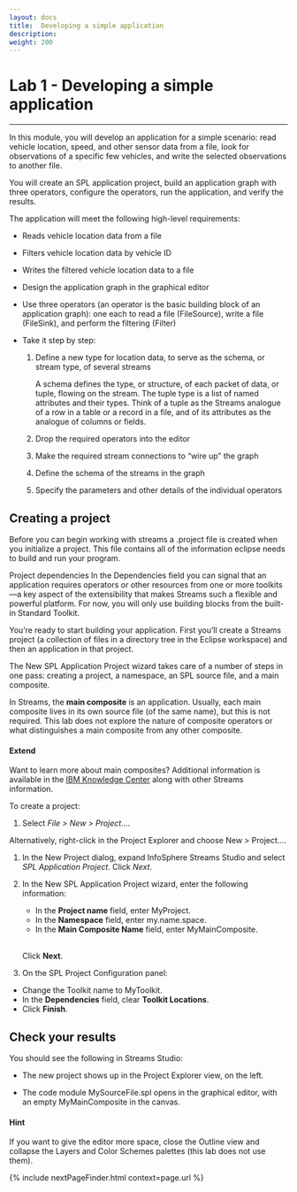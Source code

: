 ```yaml
---
layout: docs
title:  Developing a simple application
description:
weight: 200
---
```

# Lab 1 - Developing a simple application
---

In this module, you will develop an application for a simple scenario: read vehicle location, speed, and other sensor data from a file, look for observations of a specific few vehicles, and write the selected observations to another file.

You will create an SPL application project, build an application graph with three operators, configure the operators, run the application, and verify the results.

The application will meet the following high-level requirements:

* Reads vehicle location data from a file
* Filters vehicle location data by vehicle ID
* Writes the filtered vehicle location data to a file
*	Design the application graph in the graphical editor
* Use three operators (an operator is the basic building block of an application graph): one each to read a file (FileSource), write a file (FileSink), and perform the filtering (Filter)
* Take it step by step:

    1. Define a new type for location data, to serve as the schema, or stream type, of several streams

        A schema defines the type, or structure, of each packet of data, or tuple, flowing on the stream. The tuple type is a list of named attributes and their types. Think of a tuple as the Streams analogue of a row in a table or a record in a file, and of its attributes as the analogue of columns or fields.

    2.	Drop the required operators into the editor

    3.	Make the required stream connections to “wire up” the graph

    4.	Define the schema of the streams in the graph

    5.	Specify the parameters and other details of the individual operators
  
## Creating a project
Before you can begin working with streams a .project file is created when you initialize a project. This file contains all of the information eclipse needs to build and run your program.

Project dependencies
In the Dependencies field you can signal that an application requires operators or other resources from one or more toolkits—a key aspect of the extensibility that makes Streams such a flexible and powerful platform. For now, you will only use building blocks from the built-in Standard Toolkit.


You’re ready to start building your application. First you’ll create a Streams project (a collection of files in a directory tree in the Eclipse workspace) and then an application in that project.

The New SPL Application Project wizard takes care of a number of steps in one pass: creating a project, a namespace, an SPL source file, and a main composite.

In Streams, the **main composite** is an application. Usually, each main composite lives in its own source file (of the same name), but this is not required. This lab does not explore the nature of composite operators or what distinguishes a main composite from any other composite.

<div class="alert alert-info" role="alert">
<h4>Extend</h4>
Want to learn more about main composites? Additional information is available in the
<a href="http://www.ibm.com/support/knowledgecenter/SSCRJU_3.0.0/com.ibm.swg.im.infosphere.streams.spl-introductory-tutorial.doc/doc/compositeoperators.html">IBM Knowledge Center</a>
along with other Streams information.
</div>

To create a project:

1. Select *File > New > Project….*

  Alternatively, right-click in the Project Explorer and choose New > Project….

1. In the New Project dialog, expand InfoSphere Streams Studio and select *SPL Application Project*. Click *Next*.

2. In the New SPL Application Project wizard, enter the following information:

    * In the **Project name** field, enter MyProject.
    * In the **Namespace** field, enter my.name.space.
    * In the **Main Composite Name** field, enter MyMainComposite.

    <br>Click **Next**.

3. On the SPL Project Configuration panel:

  * Change the Toolkit name to MyToolkit.
  * In the **Dependencies** field, clear **Toolkit Locations**.
  * Click **Finish**.

## Check your results
You should see the following in Streams Studio:

* The new project shows up in the Project Explorer view, on the left.

* The code module MySourceFile.spl opens in the graphical editor, with an empty MyMainComposite in the canvas.

<div class="alert alert-success" role="alert">
<h4>Hint</h4>
If you want to give the editor more space, close the Outline view and collapse the Layers and Color Schemes palettes (this lab does not use them).
</div>

 {% include nextPageFinder.html context=page.url %}
 
